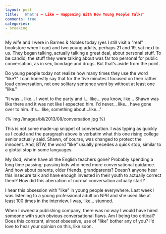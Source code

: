 ```yaml
---
layout: post
title: 	'What's – Like – Happening With How Young People Talk?'
comments: true
categories:
- breaking
---
```


My wife and I were in Barnes & Nobles today (yes I still visit a "real" bookstore when I can) and two young adults, perhaps 21 and 19, sat next to us. They began talking, actually talking a great deal, about personal stuff. To be candid, the stuff they were talking about was far too personal for public conversation, as in sex, bondage and drugs. But that's aside from the point. 

Do young people today not realize how many times they use the word "like?" I can honestly say that for the five minutes I focused on their rather loud conversation, not one solitary sentence went by without at least one "like."

<!--more-->

"It was… like… I went to the party and I… like… you know, like… Shawn was like there and it was not like I expected him. I'd never… like… have gone over to him. It's… like, something about…like…" 

{% img /images/bli/2013/08/conversation.jpg %}

This is not some made-up snippet of conversation. I was typing as quickly as I could and the paragraph above is verbatim what this one rising college senior actually said. Shawn, of course, was changed to protect the innocent. And, BTW, the word "like" usually precedes a quick stop, similar to a glottal stop in some languages. 

My God, where have all the English teachers gone? Probably spending a long time passing; passing kids who need more conversational guidance. And how about parents, older friends, grandparents? Doesn't anyone hear this insecure talk and have enough invested in their youth to actually correct them? How did this aberration of normal conversation actually start? 

I hear this obsession with "like" in young people everywhere. Last week I was listening to a young professional adult on NPR and she used like at least 100 times in the interview. I was, like… stunned. 

When I owned a publishing company, there was no way I would have hired someone with such obvious conversational flaws. Am I being too critical? Does this constant, almost obsessive, use of "like" bother any of you? I'd love to hear your opinion on this, like soon. 




